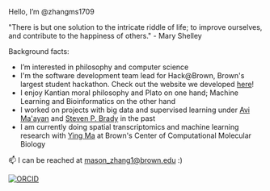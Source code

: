 Hello, I’m @zhangms1709

"There is but one solution to the intricate riddle of life; to improve ourselves, and contribute to the happiness of others." - Mary Shelley

Background facts:
- I’m interested in philosophy and computer science
- I'm the software development team lead for Hack@Brown, Brown's largest student hackathon. Check out the website we developed [here](https://2024.hackatbrown.org/)!
- I enjoy Kantian moral philosophy and Plato on one hand; Machine Learning and Bioinformatics on the other hand
- I worked on projects with big data and supervised learning under [Avi Ma'ayan](https://labs.icahn.mssm.edu/maayanlab/) and [Steven P. Brady](http://bradylab.weebly.com/) in the past
- I am currently doing spatial transcriptomics and machine learning research with [Ying Ma](https://yingma0107.github.io/) at Brown's Center of Computational Molecular Biology

📫 I can be reached at mason_zhang1@brown.edu :)

<!--![visitors](https://vbr.wocr.tk/badge?page_id=zhangms1709.zhangms1709&color=00cf00)-->

[![ORCID](https://img.shields.io/badge/ORCID-0000--0001--9056--9193-blue?style=flat-square&logo=orcid&logoColor=white)](https://orcid.org/0000-0001-9056-9193)
